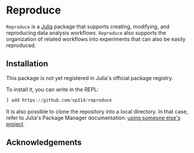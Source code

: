 # Reproduce

`Reproduce` is a [Julia](https://julialang.org) package that supports
creating, modifying, and reproducing data analysis workflows.
`Reproduce` also supports the organization of related workflows into
experiments that can also be easily reproduced.

## Installation
This package is not yet registered in Julia's official package
registry.

To install it, you can write in the REPL:

```julia
] add https://github.com/vp314/reproduce
```

It is also possible to clone the repository into a local directory.
In that case, refer to Julia's Package Manager documentation:
[using someone else's project](https://pkgdocs.julialang.org/v1/environments/#Using-someone-else's-project).

## Acknowledgements
